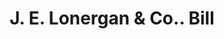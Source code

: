 ---
doi: 10.7916/D88D17CV
date_other: '1890'
date_other_textual: 1890-1899
form: printed ephemera
genre:
- Invoices
name:
- J. E. Lonergan & Co.
object_in_context_url: https://biggert.cul.columbia.edu/items/view/ave_biggert_01417
subject_hierarchical_geographic:
- Philadelphia, Pennsylvania, United States
subject_name:
- J. E. Lonergan & Co.
title: J. E. Lonergan & Co.. Bill
sort_title: J. E. Lonergan & Co.. Bill
call_number: ave_biggert_01417
coordinates:
- 40.00944444444445,-75.13333333333334
pid: ave_biggert_01417
identifiers: ave_biggert_01417
thumbnail: https://derivativo-1.library.columbia.edu/iiif/2/ldpd:344602/full/!256,256/0/native.jpg
permalink: /biggert/ave_biggert_01417/
layout: iiif-image-page
---